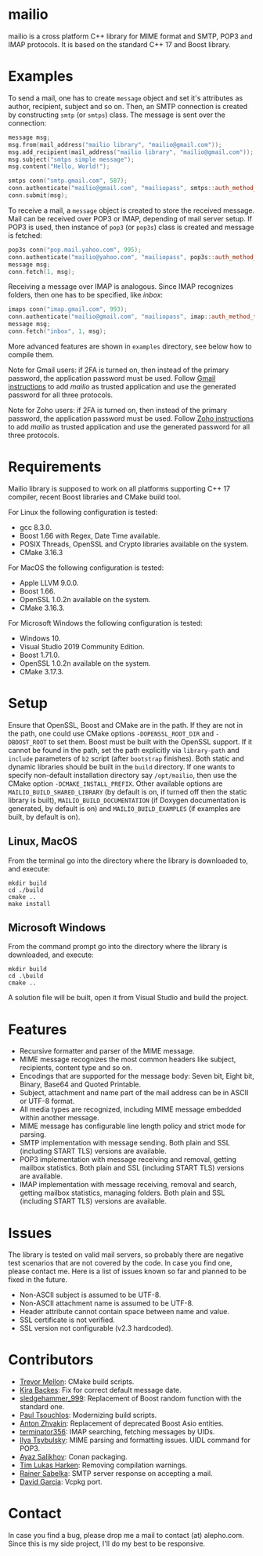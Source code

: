 
# mailio #

mailio is a cross platform C++ library for MIME format and SMTP, POP3 and IMAP protocols. It is based on the standard C++ 17 and Boost library.


# Examples #

To send a mail, one has to create `message` object and set it's attributes as author, recipient, subject and so on. Then, an SMTP connection
is created by constructing `smtp` (or `smtps`) class. The message is sent over the connection:

```cpp
message msg;
msg.from(mail_address("mailio library", "mailio@gmail.com"));
msg.add_recipient(mail_address("mailio library", "mailio@gmail.com"));
msg.subject("smtps simple message");
msg.content("Hello, World!");

smtps conn("smtp.gmail.com", 587);
conn.authenticate("mailio@gmail.com", "mailiopass", smtps::auth_method_t::START_TLS);
conn.submit(msg);
```
    
To receive a mail, a `message` object is created to store the received message. Mail can be received over POP3 or IMAP, depending of mail server setup.
If POP3 is used, then instance of `pop3` (or `pop3s`) class is created and message is fetched:

```cpp
pop3s conn("pop.mail.yahoo.com", 995);
conn.authenticate("mailio@yahoo.com", "mailiopass", pop3s::auth_method_t::LOGIN);
message msg;
conn.fetch(1, msg);
```

Receiving a message over IMAP is analogous. Since IMAP recognizes folders, then one has to be specified, like *inbox*:

```cpp
imaps conn("imap.gmail.com", 993);
conn.authenticate("mailio@gmail.com", "mailiopass", imap::auth_method_t::LOGIN);
message msg;
conn.fetch("inbox", 1, msg);
```

More advanced features are shown in `examples` directory, see below how to compile them.

Note for Gmail users: if 2FA is turned on, then instead of the primary password, the application password must be used. Follow
[Gmail instructions](https://support.google.com/accounts/answer/185833) to add *mailio* as trusted application and use the generated password for all three
protocols.

Note for Zoho users: if 2FA is turned on, then instead of the primary password, the application password must be used. Follow
[Zoho instructions](https://www.zoho.com/mail/help/adminconsole/two-factor-authentication.html#alink5) to add *mailio* as trusted application and use the
generated password for all three protocols.


# Requirements #

Mailio library is supposed to work on all platforms supporting C++ 17 compiler, recent Boost libraries and CMake build tool.

For Linux the following configuration is tested:

* gcc 8.3.0.
* Boost 1.66 with Regex, Date Time available.
* POSIX Threads, OpenSSL and Crypto libraries available on the system.
* CMake 3.16.3

For MacOS the following configuration is tested:

* Apple LLVM 9.0.0.
* Boost 1.66.
* OpenSSL 1.0.2n available on the system.
* CMake 3.16.3.

For Microsoft Windows the following configuration is tested:

* Windows 10.
* Visual Studio 2019 Community Edition.
* Boost 1.71.0.
* OpenSSL 1.0.2n available on the system.
* CMake 3.17.3.


# Setup #

Ensure that OpenSSL, Boost and CMake are in the path. If they are not in the path, one could use CMake options `-DOPENSSL_ROOT_DIR` and `-DBOOST_ROOT` to set
them. Boost must be built with the OpenSSL support. If it cannot be found in the path, set the path explicitly via `library-path` and `include` parameters of
`b2` script (after `bootstrap` finishes). Both static and dynamic libraries should be built in the `build` directory. If one wants to specify non-default
installation directory say `/opt/mailio`, then use the CMake option `-DCMAKE_INSTALL_PREFIX`. Other available options are `MAILIO_BUILD_SHARED_LIBRARY`
(by default is on, if turned off then the static library is built), `MAILIO_BUILD_DOCUMENTATION` (if Doxygen documentation is generated, by default is on)
and `MAILIO_BUILD_EXAMPLES` (if examples are built, by default is on).


## Linux, MacOS ##

From the terminal go into the directory where the library is downloaded to, and execute:
```
mkdir build
cd ./build
cmake ..
make install
```


## Microsoft Windows ##

From the command prompt go into the directory where the library is downloaded, and execute:
```
mkdir build
cd .\build
cmake ..
```
A solution file will be built, open it from Visual Studio and build the project.


# Features #

* Recursive formatter and parser of the MIME message.
* MIME message recognizes the most common headers like subject, recipients, content type and so on.
* Encodings that are supported for the message body: Seven bit, Eight bit, Binary, Base64 and Quoted Printable.
* Subject, attachment and name part of the mail address can be in ASCII or UTF-8 format.
* All media types are recognized, including MIME message embedded within another message.
* MIME message has configurable line length policy and strict mode for parsing.
* SMTP implementation with message sending. Both plain and SSL (including START TLS) versions are available.
* POP3 implementation with message receiving and removal, getting mailbox statistics. Both plain and SSL (including START TLS) versions are available.
* IMAP implementation with message receiving, removal and search, getting mailbox statistics, managing folders. Both plain and SSL (including START TLS)
  versions are available.


# Issues #

The library is tested on valid mail servers, so probably there are negative test scenarios that are not covered by the code. In case you find one, please
contact me. Here is a list of issues known so far and planned to be fixed in the future.

* Non-ASCII subject is assumed to be UTF-8.
* Non-ASCII attachment name is assumed to be UTF-8.
* Header attribute cannot contain space between name and value.
* SSL certificate is not verified.
* SSL version not configurable (v2.3 hardcoded).


# Contributors #

* [Trevor Mellon](https://github.com/TrevorMellon): CMake build scripts.
* [Kira Backes](mailto:kira.backes[at]nrwsoft.de): Fix for correct default message date.
* [sledgehammer_999](mailto:hammered999[at]gmail.com): Replacement of Boost random function with the standard one.
* [Paul Tsouchlos](mailto:developer.paul.123[at]gmail.com): Modernizing build scripts.
* [Anton Zhvakin](mailto:a.zhvakin[at]galament.com): Replacement of deprecated Boost Asio entities.
* [terminator356](mailto:termtech[at]rogers.com): IMAP searching, fetching messages by UIDs.
* [Ilya Tsybulsky](mailto:ilya.tsybulsky[at]gmail.com): MIME parsing and formatting issues. UIDL command for POP3.
* [Ayaz Salikhov](https://github.com/mathbunnyru): Conan packaging.
* [Tim Lukas Harken](tlh[at]tlharken.de): Removing compilation warnings.
* [Rainer Sabelka](saba[at]sabanet.at]): SMTP server response on accepting a mail.
* [David Garcia](david.garcia[at]antiteum.com): Vcpkg port.


# Contact #

In case you find a bug, please drop me a mail to contact (at) alepho.com. Since this is my side project, I'll do my best to be responsive.
